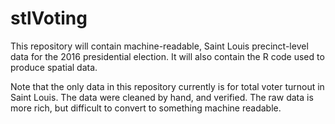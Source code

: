 # stlVoting
This repository will contain machine-readable, Saint Louis precinct-level data for the 2016 presidential election. It will also contain the R code used to produce spatial data.

Note that the only data in this repository currently is for total voter turnout in Saint Louis. The data were cleaned by hand, and verified. The raw data is more rich, but difficult to convert to something machine readable.
